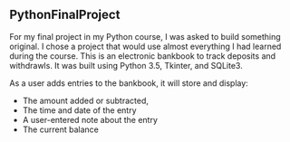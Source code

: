 ## PythonFinalProject

For my final project in my Python course, I was asked to build something original. 
I chose a project that would use almost everything I had learned during the course.
This is an electronic bankbook to track deposits and withdrawls.
It was built using Python 3.5, Tkinter, and SQLite3.

As a user adds entries to the bankbook, it will store and display: 
  * The amount added or subtracted,
  * The time and date of the entry
  * A user-entered note about the entry
  * The current balance 

